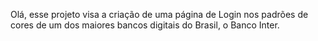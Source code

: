 Olá, esse projeto visa a criação de uma página de Login
nos padrões de cores de um dos maiores bancos digitais
do Brasil, o Banco Inter.